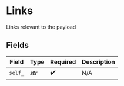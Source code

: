 # Links

Links relevant to the payload


## Fields

| Field              | Type               | Required           | Description        |
| ------------------ | ------------------ | ------------------ | ------------------ |
| `self_`            | *str*              | :heavy_check_mark: | N/A                |